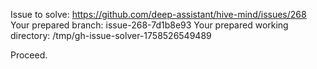 Issue to solve: https://github.com/deep-assistant/hive-mind/issues/268
Your prepared branch: issue-268-7d1b8e93
Your prepared working directory: /tmp/gh-issue-solver-1758526549489

Proceed.
